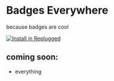 # Badges Everywhere

because badges are cool

[![Install in Replugged](https://img.shields.io/badge/-Install%20in%20Replugged-blue?style=for-the-badge&logo=none)](https://replugged.dev/install?identifier=qwerty-mods/badges-everywhere&source=github)


## coming soon:
 - everything
